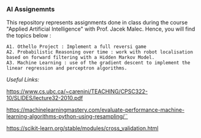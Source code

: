 ### AI Assignemnts ###

This repository represents assignments done in class during the course "Applied Artificial Intelligence" with Prof. Jacek Malec.
Hence, you will find the topics below :

    A1. Othello Project : Implement a full reversi game
    A2. Probabilistic Reasoning over time : work with robot localisation based on forward filtering with a Hidden Markov Model.
    A3. Machine Learning : use of the gradient descent to implement the linear regression and perceptron algorithms.

*Useful Links:*

https://www.cs.ubc.ca/~carenini/TEACHING/CPSC322-10/SLIDES/lecture32-2010.pdf

https://machinelearningmastery.com/evaluate-performance-machine-learning-algorithms-python-using-resampling/¨

https://scikit-learn.org/stable/modules/cross_validation.html

